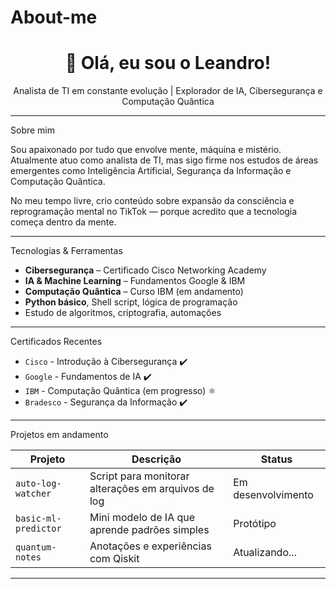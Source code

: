 # About-me
<h1 align="center">👋 Olá, eu sou o Leandro!</h1>

<p align="center">
   Analista de TI em constante evolução | Explorador de IA, Cibersegurança e Computação Quântica
</p>

---

Sobre mim

Sou apaixonado por tudo que envolve mente, máquina e mistério. Atualmente atuo como analista de TI, mas sigo firme nos estudos de áreas emergentes como Inteligência Artificial, Segurança da Informação e Computação Quântica.

No meu tempo livre, crio conteúdo sobre expansão da consciência e reprogramação mental no TikTok — porque acredito que a tecnologia começa dentro da mente.

---

Tecnologias & Ferramentas

- **Cibersegurança** – Certificado Cisco Networking Academy
- **IA & Machine Learning** – Fundamentos Google & IBM
- **Computação Quântica** – Curso IBM (em andamento)
- **Python básico**, Shell script, lógica de programação
-  Estudo de algoritmos, criptografia, automações

---

Certificados Recentes

- `Cisco` - Introdução à Cibersegurança ✔️
- `Google` - Fundamentos de IA ✔️
- `IBM` - Computação Quântica (em progresso) ⚛️
- `Bradesco` - Segurança da Informação ✔️

---

Projetos em andamento

| Projeto | Descrição | Status |
|--------|-----------|--------|
| `auto-log-watcher` | Script para monitorar alterações em arquivos de log | Em desenvolvimento |
| `basic-ml-predictor` | Mini modelo de IA que aprende padrões simples | Protótipo |
| `quantum-notes` | Anotações e experiências com Qiskit | Atualizando... |


---


